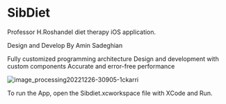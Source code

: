 # SibDiet
Professor H.Roshandel diet therapy iOS application.

Design and Develop By Amin Sadeghian

Fully customized programming architecture
Design and development with custom components
Accurate and error-free performance

![image_processing20221226-30905-1ckarri](https://user-images.githubusercontent.com/20368481/212357840-ca01befb-c888-4fa8-afe2-5d6be4916b2d.jpg)

To run the App, open the Sibdiet.xcworkspace file with XCode and Run.
